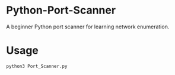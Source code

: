 # Python-Port-Scanner
A beginner Python port scanner for learning network enumeration. 

# Usage

```bash
python3 Port_Scanner.py
